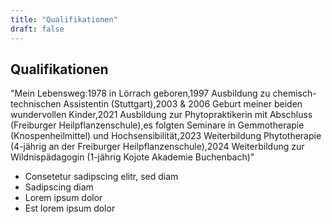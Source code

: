 ```yaml
---
title: "Qualifikationen"
draft: false
---
```

## Qualifikationen
"Mein Lebensweg:1978 in Lörrach geboren,1997 Ausbildung zu chemisch-technischen Assistentin (Stuttgart),2003 & 2006 Geburt meiner beiden wundervollen Kinder,2021 Ausbildung zur Phytopraktikerin mit Abschluss (Freiburger Heilpflanzenschule),es folgten Seminare in Gemmotherapie (Knospenheilmittel) und Hochsensibilität,2023 Weiterbildung Phytotherapie (4-jährig an der Freiburger Heilpflanzenschule),2024 Weiterbildung zur Wildnispädagogin (1-jährig Kojote Akademie Buchenbach)"

<ul>
    <li>Consetetur sadipscing elitr, sed diam</li>
    <li>Sadipscing diam</li>
    <li>Lorem ipsum dolor</li>
    <li>Est lorem ipsum dolor</li>
</ul>
